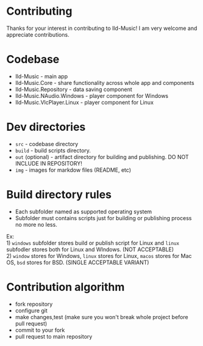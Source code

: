 # Contributing
Thanks for your interest in contributing to Ild-Music! I am very welcome and appreciate contributions.

# Codebase
  - Ild-Music - main app
  - Ild-Music.Core - share functionality across whole app and components
  - Ild-Music.Repository - data saving component
  - Ild-Music.NAudio.Windows - player component for Windows
  - Ild-Music.VlcPlayer.Linux - player component for Linux

# Dev directories
  - `src` - codebase directory
  - `build` - build scripts directory.
  - `out` (optional) - artifact directory for building and publishing. DO NOT INCLUDE IN REPOSITORY!
  - `img` - images for markdow files (README, etc)

# Build directory rules
  - Each subfolder named as supported operating system
  - Subfolder must contains scripts just for building or publishing process no more no less.
    
  Ex:\
    1) `windows` subfolder stores build or publish script for Linux and `linux` subfodler stores both for Linux and WIndows. (NOT ACCEPTABLE)\
    2) `window` stores for Windows, `linux` stores for Linux, `macos` stores for Mac OS, `bsd` stores for BSD. (SINGLE ACCEPTABLE VARIANT)
    
# Contribution algorithm
  - fork repository
  - configure git
  - make changes,test (make sure you won't break whole project before pull request)
  - commit to your fork
  - pull request to main repository
